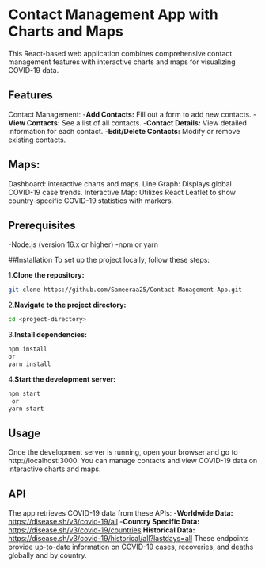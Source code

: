 # Contact Management App with Charts and Maps

This React-based web application combines comprehensive contact management features with interactive charts and maps for visualizing COVID-19 data.

## Features

Contact Management:
-**Add Contacts:** Fill out a form to add new contacts.
-**View Contacts:** See a list of all contacts.
-**Contact Details:** View detailed information for each contact.
-**Edit/Delete Contacts:** Modify or remove existing contacts.

## Maps:
Dashboard: interactive charts and maps.
Line Graph: Displays global COVID-19 case trends.
Interactive Map: Utilizes React Leaflet to show country-specific COVID-19 statistics with markers.

## Prerequisites
-Node.js (version 16.x or higher)
-npm or yarn

##Installation
To set up the project locally, follow these steps:

1.**Clone the repository:**

```bash
git clone https://github.com/Sameeraa25/Contact-Management-App.git
```
2.**Navigate to the project directory:**

```bash
cd <project-directory>
```

3.**Install dependencies:**

```bash
npm install
or
yarn install
```

4.**Start the development server:**

```bash
npm start
 or
yarn start
```

## Usage
Once the development server is running, open your browser and go to http://localhost:3000. You can manage contacts and view COVID-19 data on interactive charts and maps.

## API 
The app retrieves COVID-19 data from these APIs:
-**Worldwide Data:** https://disease.sh/v3/covid-19/all
-**Country Specific Data:** https://disease.sh/v3/covid-19/countries
**Historical Data:** https://disease.sh/v3/covid-19/historical/all?lastdays=all
These endpoints provide up-to-date information on COVID-19 cases, recoveries, and deaths globally and by country.






